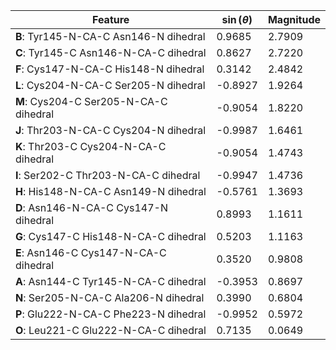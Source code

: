 | Feature | $\sin \left( \theta \right)$ | Magnitude |
|---------|------------|-----------|
| **B**: Tyr145-N-CA-C Asn146-N dihedral | 0.9685 | 2.7909 |
| **C**: Tyr145-C Asn146-N-CA-C dihedral | 0.8627 | 2.7220 |
| **F**: Cys147-N-CA-C His148-N dihedral | 0.3142 | 2.4842 |
| **L**: Cys204-N-CA-C Ser205-N dihedral | -0.8927 | 1.9264 |
| **M**: Cys204-C Ser205-N-CA-C dihedral | -0.9054 | 1.8220 |
| **J**: Thr203-N-CA-C Cys204-N dihedral | -0.9987 | 1.6461 |
| **K**: Thr203-C Cys204-N-CA-C dihedral | -0.9054 | 1.4743 |
| **I**: Ser202-C Thr203-N-CA-C dihedral | -0.9947 | 1.4736 |
| **H**: His148-N-CA-C Asn149-N dihedral | -0.5761 | 1.3693 |
| **D**: Asn146-N-CA-C Cys147-N dihedral | 0.8993 | 1.1611 |
| **G**: Cys147-C His148-N-CA-C dihedral | 0.5203 | 1.1163 |
| **E**: Asn146-C Cys147-N-CA-C dihedral | 0.3520 | 0.9808 |
| **A**: Asn144-C Tyr145-N-CA-C dihedral | -0.3953 | 0.8697 |
| **N**: Ser205-N-CA-C Ala206-N dihedral | 0.3990 | 0.6804 |
| **P**: Glu222-N-CA-C Phe223-N dihedral | -0.9952 | 0.5972 |
| **O**: Leu221-C Glu222-N-CA-C dihedral | 0.7135 | 0.0649 |
